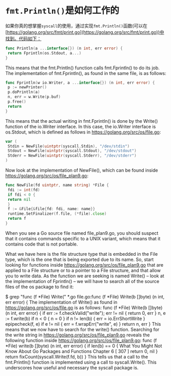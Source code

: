 # `fmt.Println()`是如何工作的

如果你真的想掌握`syscall`的使用，通过实现`fmt.Println()`函数(可以在[https://golang.org/src/fmt/print.go](https://golang.org/src/fmt/print.go))中找到。代码如下：

```go
func Println(a ...interface{}) (n int, err error) {
 return Fprintln(os.Stdout, a...)
}
```

This means that the fmt.Println() function calls fmt.Fprintln() to do its job. The
implementation of fmt.Fprintln(), as found in the same file, is as follows:


```go
func Fprintln(w io.Writer, a ...interface{}) (n int, err error) {
 p := newPrinter()
 p.doPrintln(a)
 n, err = w.Write(p.buf)
 p.free()
 return
}
```

This means that the actual writing in fmt.Fprintln() is done by the Write() function of
the io.Writer interface. In this case, the io.Writer interface is os.Stdout, which is
defined as follows in https://golang.org/src/os/file.go:

```go
var (
 Stdin = NewFile(uintptr(syscall.Stdin), "/dev/stdin")
 Stdout = NewFile(uintptr(syscall.Stdout), "/dev/stdout")
 Stderr = NewFile(uintptr(syscall.Stderr), "/dev/stderr")
)
```

Now look at the implementation of NewFile(), which can be found inside https://golang.org/src/os/file_plan9.go:

```go
func NewFile(fd uintptr, name string) *File {
 fdi := int(fd)
 if fdi < 0 {
 return nil
 }
 f := &File{&file{fd: fdi, name: name}}
 runtime.SetFinalizer(f.file, (*file).close)
 return f
}
```

When you see a Go source file named file_plan9.go, you should suspect that it contains commands specific to a UNIX variant, which means that it contains code that is not portable.

What we have here is the file structure type that is embedded in the File type, which is the one that is being exported due to its name. So, start looking for functions inside https://golang.org/src/os/file_plan9.go that are applied to a File structure or to a pointer to a File structure, and that allow you to write data. As the function we are seeking is named Write() – look at the implementation of Fprintln() – we will have to search all of the source files of the os package to find it:

$ grep "func (f \*File) Write(" *.go
file.go:func (f *File) Write(b []byte) (n int, err error) {
The implementation of Write() as found in https://golang.org/src/os/file.go is as
follows:
func (f *File) Write(b []byte) (n int, err error) {
 if err := f.checkValid("write"); err != nil {
 return 0, err
 }
 n, e := f.write(b)
 if n < 0 {
 n = 0
 }
 if n != len(b) {
 err = io.ErrShortWrite
 }
 epipecheck(f, e)
 if e != nil {
 err = f.wrapErr("write", e)
 }
 return n, err
}
This means that we now have to search for the write() function. Searching for the write
string in https://golang.org/src/os/file_plan9.go reveals the following function inside
https://golang.org/src/os/file_plan9.go:
func (f *File) write(b []byte) (n int, err error) {
 if len(b) == 0 {
What You Might Not Know About Go Packages and Functions Chapter 6
[ 307 ]
 return 0, nil
 }
 return fixCount(syscall.Write(f.fd, b))
}
This tells us that a call to the fmt.Println() function is implemented using a call to
syscall.Write(). This underscores how useful and necessary the syscall package is.